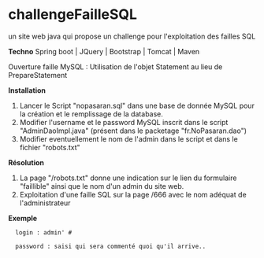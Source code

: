 # challengeFailleSQL
un site web java qui propose un challenge pour l'exploitation des failles SQL

**Techno**
      Spring boot | JQuery | Bootstrap | Tomcat | Maven

Ouverture faille MySQL : Utilisation de l'objet Statement au lieu de PrepareStatement  

**Installation**
1. Lancer le Script "nopasaran.sql" dans une base de donnée MySQL pour la création et le remplissage de la database.
2. Modifier l'username et le password MySQL inscrit dans le script "AdminDaoImpl.java" (présent dans le packetage "fr.NoPasaran.dao") 
3. Modifier eventuellement le nom de l'admin dans le script et dans le fichier "robots.txt"


**Résolution**
1. La page "/robots.txt" donne une indication sur le lien du formulaire "faillible" ainsi que le nom d'un admin du site web.
2. Exploitation d'une faille SQL sur la page /666 avec le nom adéquat de l'administrateur

**Exemple**  
      
      login : admin' # 
      
      password : saisi qui sera commenté quoi qu'il arrive..
  
